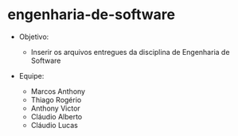 # engenharia-de-software

- Objetivo:
  - Inserir os arquivos entregues da disciplina de Engenharia de Software

- Equipe:
  - Marcos Anthony
  - Thiago Rogério
  - Anthony Victor
  - Cláudio Alberto
  - Cláudio Lucas

